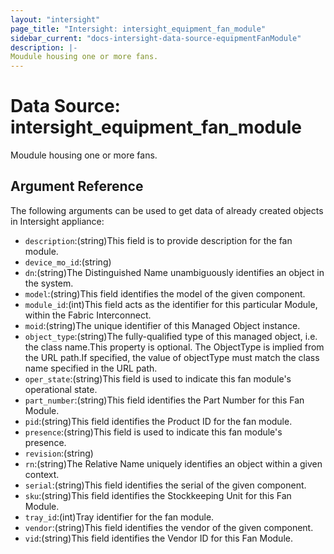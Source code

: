 ```yaml
---
layout: "intersight"
page_title: "Intersight: intersight_equipment_fan_module"
sidebar_current: "docs-intersight-data-source-equipmentFanModule"
description: |-
Moudule housing one or more fans.
---
```


# Data Source: intersight_equipment_fan_module
Moudule housing one or more fans.
## Argument Reference
The following arguments can be used to get data of already created objects in Intersight appliance:
* `description`:(string)This field is to provide description for the fan module.
* `device_mo_id`:(string)
* `dn`:(string)The Distinguished Name unambiguously identifies an object in the system.
* `model`:(string)This field identifies the model of the given component.
* `module_id`:(int)This field acts as the identifier for this particular Module, within the Fabric Interconnect.
* `moid`:(string)The unique identifier of this Managed Object instance.
* `object_type`:(string)The fully-qualified type of this managed object, i.e. the class name.This property is optional. The ObjectType is implied from the URL path.If specified, the value of objectType must match the class name specified in the URL path.
* `oper_state`:(string)This field is used to indicate this fan module's operational state.
* `part_number`:(string)This field identifies the Part Number for this Fan Module.
* `pid`:(string)This field identifies the Product ID for the fan module.
* `presence`:(string)This field is used to indicate this fan module's presence.
* `revision`:(string)
* `rn`:(string)The Relative Name uniquely identifies an object within a given context.
* `serial`:(string)This field identifies the serial of the given component.
* `sku`:(string)This field identifies the Stockkeeping Unit for this Fan Module.
* `tray_id`:(int)Tray identifier for the fan module.
* `vendor`:(string)This field identifies the vendor of the given component.
* `vid`:(string)This field identifies the Vendor ID for this Fan Module.
